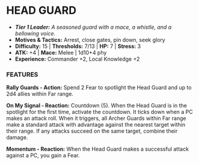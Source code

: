 # HEAD GUARD

- ***Tier 1 Leader:*** *A seasoned guard with a mace, a whistle, and a bellowing voice.*
- **Motives & Tactics:** Arrest, close gates, pin down, seek glory
- **Difficulty:** 15 | **Thresholds:** 7/13 | **HP:** 7 | **Stress:** 3
- **ATK:** +4 | **Mace:** Melee | 1d10+4 phy
- **Experience:** Commander +2, Local Knowledge +2

### FEATURES

**Rally Guards - Action:** Spend 2 Fear to spotlight the Head Guard and up to 2d4 allies within Far range.

**On My Signal - Reaction:** Countdown (5). When the Head Guard is in the spotlight for the first time, activate the countdown. It ticks down when a PC makes an attack roll. When it triggers, all Archer Guards within Far range make a standard attack with advantage against the nearest target within their range. If any attacks succeed on the same target, combine their damage.

**Momentum - Reaction:** When the Head Guard makes a successful attack against a PC, you gain a Fear.
